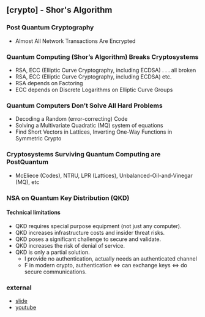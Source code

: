 ## [crypto] - Shor's Algorithm

### Post Quantum Cryptography

* Almost All Network Transactions Are Encrypted

### Quantum Computing (Shor’s Algorithm) Breaks Cryptosystems
* RSA, ECC (Elliptic Curve Cryptography, including ECDSA) . . . all broken
* RSA, ECC (Elliptic Curve Cryptography, including ECDSA) etc.
* RSA depends on Factoring
* ECC depends on Discrete Logarithms on Elliptic Curve Groups

### Quantum Computers Don’t Solve All Hard Problems
* Decoding a Random (error-correcting) Code
* Solving a Multivariate Quadratic (MQ) system of equations
* Find Short Vectors in Lattices, Inverting One-Way Functions in Symmetric Crypto

### Cryptosystems Surviving Quantum Computing are PostQuantum
* McEliece (Codes), NTRU, LPR (Lattices), Unbalanced-Oil-and-Vinegar (MQ), etc

### NSA on Quantum Key Distribution (QKD)
#### Technical limitations
* QKD requires special purpose equipment (not just any computer).
* QKD increases infrastructure costs and insider threat risks.
* QKD poses a significant challenge to secure and validate.
* QKD increases the risk of denial of service.
* QKD is only a partial solution.
    - I provide no authentication, actually needs an authenticated channel
    - F in modern crypto, authentication ⇔ can exchange keys ⇔ do secure communications.



### external
* [slide](https://www.nuvoton.com/export/sites/nuvoton/landing/m2354/2022-Nuvoton-IoT-Security-Tech-Forum_Postquantum-Cryptography-and-the-NIST-Competition.pdf)
* [youtube](https://youtu.be/O1y8oIpXbBA)
